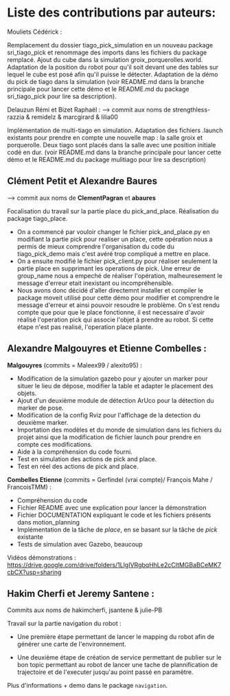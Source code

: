 # Liste des contributions par auteurs:

Mouliets Cédérick : 

Remplacement du dossier tiago_pick_simulation en un nouveau package sri_tiago_pick et renommage des imports dans les fichiers du package remplacé. Ajout du cube dans la simulation groix_porquerolles.world. Adaptation de la position du robot pour qu'il soit devant une des tables sur lequel le cube est posé afin qu'il puisse le détecter. Adaptation de la démo du pick de tiago dans la simulation (voir README.md dans la branche principale pour lancer cette démo et le README.md du package sri_tiago_pick pour lire sa description).


Delauzun Rémi et Bizet Raphaël :
--> commit aux noms de strengthless-razzia & remidelz & marcgirard & lilia00

Implémentation de multi-tiago en simulation. Adaptation des fichiers .launch existants pour prendre en compte une nouvelle map : la salle groix et porquerolle. Deux tiago sont placés dans la salle avec une position initiale codé en dur. (voir README.md dans la branche principale pour lancer cette démo et le README.md du package mulitiago pour lire sa description)

## Clément Petit et Alexandre Baures
--> commit aux noms de **ClementPagran** et **abaures**

Focalisation du travail sur la partie place du pick_and_place. Réalisation du package tiago_place.
- On a commencé par vouloir changer le fichier pick_and_place.py en modifiant la partie pick pour realiser un place, cette opération nous a permis de mieux comprendre l'organisation du code du tiago_pick_demo mais c'est avéré trop compliqué a mettre en place.
- On a ensuite modifié le fichier pick_client.py pour réaliser seulement la partie place en supprimant les operations de pick. Une erreur de group_name nous a empeché de réaliser l'opération, malheuresement le message d'erreur etait inexistant ou incompréhensible. 
- Nous avons donc décidé d'aller directemnt installer et compiler le package moveit utilisé pour cette démo pour modifier et comprendre le message d'erreur et ainsi pouvoir resoudre le problème.
On s'est rendu compte que pour que le place fonctionne, il est necessaire d'avoir réalisé l'operation pick qui associe l'objet à prendre au robot. Si cette étape n'est pas realisé, l'operation place plante.

## Alexandre Malgouyres et Etienne Combelles :
**Malgouyres** (commits = Maleex99 / alexito95) :   
- Modification de la simulation gazebo pour y ajouter un marker pour situer le lieu de dépose, modifier la table et adapter le placement des objets.
- Ajout d'un deuxième module de détection ArUco pour la détection du marker de pose.
- Modification de la config Rviz pour l'affichage de la detection du deuxième marker.
- Importation des modèles et du monde de simulation dans les fichiers du projet ainsi que la modification de fichier launch pour prendre en compte ces modifications.
- Aide à la compréhension du code fourni.
- Test en simulation des actions de pick and place.
- Test en réel des actions de pick and place.

**Combelles Etienne** (commits = Gerfindel (vrai compte)/ François Mahe / FrancoisTMM) :   
- Compréhension du code
- Fichier README avec une explication pour lancer la démonstration
- Fichier DOCUMENTATION expliquant le code et les fichiers présents dans motion_planning
- Implémentation de la tâche de *place*, en se basant sur la tâche de *pick* existante
- Tests de simulation avec Gazebo, beaucoup
  

Vidéos démonstrations : https://drive.google.com/drive/folders/1LlgIVRgbqHhLe2cCItMGBaBCeMK7cbCX?usp=sharing


## Hakim Cherfi et Jeremy Santene :

Commits aux noms de hakimcherfi, jsantene & julie-PB

Travail sur la partie navigation du robot :

- Une première étape permettant de lancer le mapping du robot afin de générer une carte de l'environnement.

- Une deuxième étape de création de service permettant de publier sur le bon topic permettant au robot de lancer une tache de plannification de trajectoire et de l'executer jusqu'au point passé en paramètre.

Plus d'informations + demo dans le package ```navigation```.
